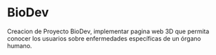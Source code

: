 # BioDev
Creacion de Proyecto BioDev, implementar pagina web 3D que permita conocer los usuarios sobre enfermedades específicas de un órgano humano.
